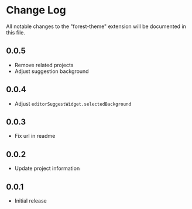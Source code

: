 # Change Log

All notable changes to the "forest-theme" extension will be documented in this file.

## 0.0.5

- Remove related projects
- Adjust suggestion background

## 0.0.4

- Adjust `editorSuggestWidget.selectedBackground`

## 0.0.3

- Fix url in readme

## 0.0.2

- Update project information

## 0.0.1

- Initial release
